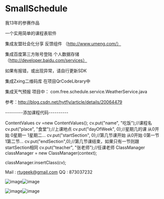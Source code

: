 SmallSchedule
=============
我13年的参赛作品

一个实用简单的课程表软件

集成友盟社会化分享 反馈组件 （http://www.umeng.com/）

集成百度第三方账号登陆 个人数据存储 （http://developer.baidu.com/services）

如果有报错，或出现异常，请自行更新SDK

集成Zxing二维码库 在项目QrCodeLibrary中

集成天气预报 项目中： com.free.schedule.service.WeatherService.java

参考：http://blog.csdn.net/hytfly/article/details/20064479

---------添加课程代码----------

ContentValues cv =new ContentValues();
cv.put("name", "吃饭");//课程名
cv.put("place", "食堂");//上课地点
cv.put("dayOfWeek", 0);//星期几的课 从0开始 0星期一 1星期二...
cv.put("startSection", 0);//第几节课开始  从0开始 0第一节 1第二节...
cv.put("endSection",0);//第几节课结束，如果只有一节则跟startSection相同
cv.put("teacher", "张老师");//任课老师
ClassManager classManager = new ClassManager(context);

classManager.insertClass(cv);

Mail : rtugeek@gmail.com
QQ : 873037232

 ![image](https://github.com/rtugeek/SmallSchedule/blob/master/Pic/0.png)![image](https://github.com/rtugeek/SmallSchedule/blob/master/Pic/1.png)

![image](https://github.com/rtugeek/SmallSchedule/blob/master/Pic/2.png)![image](https://github.com/rtugeek/SmallSchedule/blob/master/Pic/3.png)

